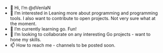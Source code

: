 - 👋 Hi, I’m @dVenIaN
- 👀 I’m interested in Leaning more about programming and programming tools. I also want to contribute to open projects.  Not very sure what at the moment.
- 🌱 I’m currently learning go.  Fun!
- 💞️ I’m looking to collaborate on any interesting Go projects - want to hone my skills.
- 📫 How to reach me - channels to be posted soon. 

<!---
dVenIaN/dVenIaN is a ✨ special ✨ repository because its `README.md` (this file) appears on your GitHub profile.
You can click the Preview link to take a look at your changes.
--->
